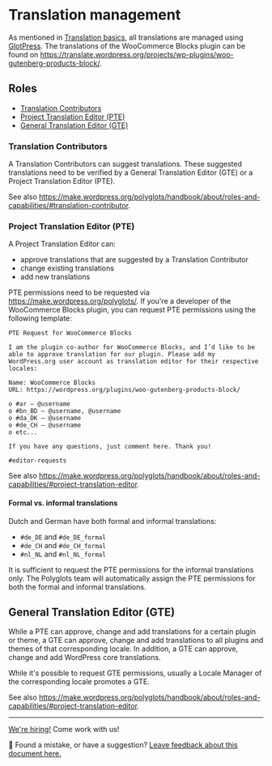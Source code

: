 # Translation management

As mentioned in [Translation basics](docs/translations/translation-basics.md), all translations are managed using [GlotPress](https://wordpress.org/plugins/glotpress/). The translations of the WooCommerce Blocks plugin can be found on <https://translate.wordpress.org/projects/wp-plugins/woo-gutenberg-products-block/>.

## Roles

-   [Translation Contributors](#translation-contributors)
-   [Project Translation Editor (PTE)](#project-translation-editor-pte)
-   [General Translation Editor (GTE)](#general-translation-editor-gte)

### Translation Contributors

A Translation Contributors can suggest translations. These suggested translations need to be verified by a General Translation Editor (GTE) or a Project Translation Editor (PTE).

See also <https://make.wordpress.org/polyglots/handbook/about/roles-and-capabilities/#translation-contributor>.

### Project Translation Editor (PTE)

A Project Translation Editor can:

-   approve translations that are suggested by a Translation Contributor
-   change existing translations
-   add new translations

PTE permissions need to be requested via <https://make.wordpress.org/polyglots/>. If you're a developer of the WooCommerce Blocks plugin, you can request PTE permissions using the following template:

```text
PTE Request for WooCommerce Blocks

I am the plugin co-author for WooCommerce Blocks, and I’d like to be able to approve translation for our plugin. Please add my WordPress.org user account as translation editor for their respective locales:

Name: WooCommerce Blocks
URL: https://wordpress.org/plugins/woo-gutenberg-products-block/

o #ar – @username
o #bn_BD – @username, @username
o #da_DK – @username
o #de_CH – @username
o etc...

If you have any questions, just comment here. Thank you!

#editor-requests
```

See also <https://make.wordpress.org/polyglots/handbook/about/roles-and-capabilities/#project-translation-editor>.

#### Formal vs. informal translations

Dutch and German have both formal and informal translations:

-   `#de_DE` and `#de_DE_formal`
-   `#de_CH` and `#de_CH_formal`
-   `#nl_NL` and `#nl_NL_formal`

It is sufficient to request the PTE permissions for the informal translations only. The Polyglots team will automatically assign the PTE permissions for both the formal and informal translations.

## General Translation Editor (GTE)

While a PTE can approve, change and add translations for a certain plugin or theme, a GTE can approve, change and add translations to all plugins and themes of that corresponding locale. In addition, a GTE can approve, change and add WordPress core translations.

While it's possible to request GTE permissions, usually a Locale Manager of the corresponding locale promotes a GTE.

See also <https://make.wordpress.org/polyglots/handbook/about/roles-and-capabilities/#project-translation-editor>.

<!-- FEEDBACK -->

---

[We're hiring!](https://woocommerce.com/careers/) Come work with us!

🐞 Found a mistake, or have a suggestion? [Leave feedback about this document here.](https://github.com/woocommerce/woocommerce-blocks/issues/new?assignees=&labels=type%3A+documentation&template=--doc-feedback.md&title=Feedback%20on%20./docs/internal-developers/translations/translation-management.md)

<!-- /FEEDBACK -->

